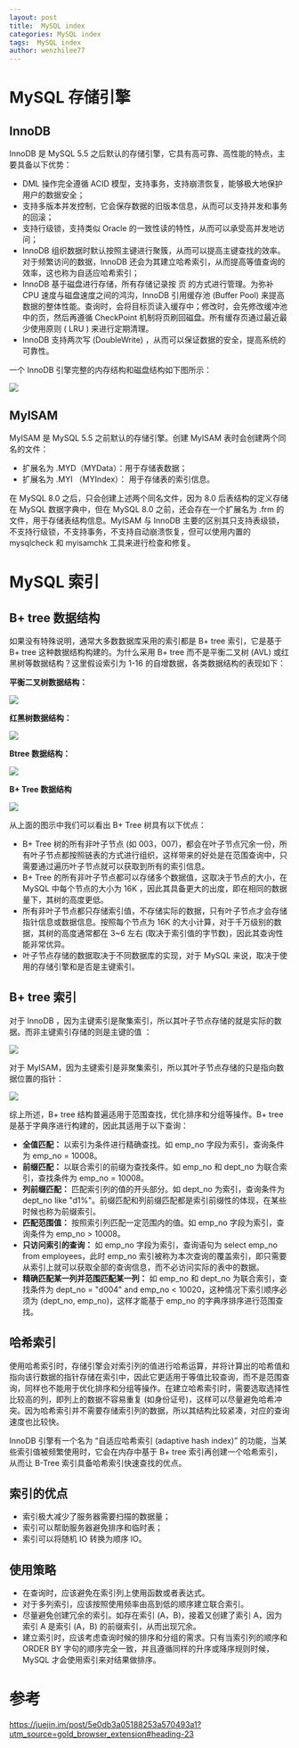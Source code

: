 ```yaml
---
layout: post
title:  MySQL index
categories: MySQL index
tags:  MySQL index
author: wenzhilee77
---
```


# MySQL 存储引擎

## InnoDB

InnoDB 是 MySQL 5.5 之后默认的存储引擎，它具有高可靠、高性能的特点，主要具备以下优势：

* DML 操作完全遵循 ACID 模型，支持事务，支持崩溃恢复，能够极大地保护用户的数据安全；
* 支持多版本并发控制，它会保存数据的旧版本信息，从而可以支持并发和事务的回滚；
* 支持行级锁，支持类似 Oracle 的一致性读的特性，从而可以承受高并发地访问；
* InnoDB 组织数据时默认按照主键进行聚簇，从而可以提高主键查找的效率。对于频繁访问的数据，InnoDB 还会为其建立哈希索引，从而提高等值查询的效率，这也称为自适应哈希索引；
* InnoDB 基于磁盘进行存储，所有存储记录按 页 的方式进行管理。为弥补 CPU 速度与磁盘速度之间的鸿沟，InnoDB 引用缓存池 (Buffer Pool) 来提高数据的整体性能。查询时，会将目标页读入缓存中；修改时，会先修改缓冲池中的页，然后再遵循 CheckPoint 机制将页刷回磁盘。所有缓存页通过最近最少使用原则 ( LRU ) 来进行定期清理。
* InnoDB 支持两次写 (DoubleWrite) ，从而可以保证数据的安全，提高系统的可靠性。

一个 InnoDB 引擎完整的内存结构和磁盘结构如下图所示：

![](/images/index/001.jpg)

## MyISAM

MyISAM 是 MySQL 5.5 之前默认的存储引擎。创建 MyISAM 表时会创建两个同名的文件：

* 扩展名为 .MYD（MYData）：用于存储表数据；
* 扩展名为 .MYI （MYIndex）： 用于存储表的索引信息。

在 MySQL 8.0 之后，只会创建上述两个同名文件，因为 8.0 后表结构的定义存储在 MySQL 数据字典中，但在 MySQL 8.0 之前，还会存在一个扩展名为 .frm 的文件，用于存储表结构信息。MyISAM 与 InnoDB 主要的区别其只支持表级锁，不支持行级锁，不支持事务，不支持自动崩溃恢复，但可以使用内置的 mysqlcheck 和 myisamchk 工具来进行检查和修复。

# MySQL 索引

## B+ tree 数据结构

如果没有特殊说明，通常大多数数据库采用的索引都是 B+ tree 索引，它是基于 B+ tree 这种数据结构构建的。为什么采用 B+ tree 而不是平衡二叉树 (AVL) 或红黑树等数据结构？这里假设索引为 1-16 的自增数据，各类数据结构的表现如下：

**平衡二叉树数据结构：**

![](/images/index/002.jpg)

**红黑树数据结构：**

![](/images/index/003.jpg)

**Btree 数据结构：**

![](/images/index/004.jpg)

**B+ Tree 数据结构**

![](/images/index/005.jpg)

从上面的图示中我们可以看出 B+ Tree 树具有以下优点：
* B+ Tree 树的所有非叶子节点 (如 003，007)，都会在叶子节点冗余一份，所有叶子节点都按照链表的方式进行组织，这样带来的好处是在范围查询中，只需要通过遍历叶子节点就可以获取到所有的索引信息。
* B+ Tree 的所有非叶子节点都可以存储多个数据值，这取决于节点的大小，在 MySQL 中每个节点的大小为 16K ，因此其具备更大的出度，即在相同的数据量下，其树的高度更低。
* 所有非叶子节点都只存储索引值，不存储实际的数据，只有叶子节点才会存储指针信息或数据信息。按照每个节点为 16K 的大小计算，对于千万级别的数据，其树的高度通常都在 3~6 左右 (取决于索引值的字节数)，因此其查询性能非常优异。
* 叶子节点存储的数据取决于不同数据库的实现，对于 MySQL 来说，取决于使用的存储引擎和是否是主键索引。

## B+ tree 索引

对于 InnoDB ，因为主键索引是聚集索引，所以其叶子节点存储的就是实际的数据。而非主键索引存储的则是主键的值 ：

![](/images/index/006.jpg)

对于 MyISAM，因为主键索引是非聚集索引，所以其叶子节点存储的只是指向数据位置的指针：

![](/images/index/007.jpg)

综上所述，B+ tree 结构普遍适用于范围查找，优化排序和分组等操作。B+ tree 是基于字典序进行构建的，因此其适用于以下查询：

+ **全值匹配：** 以索引为条件进行精确查找。如 emp_no 字段为索引，查询条件为 emp_no = 10008。
+ **前缀匹配：** 以联合索引的前缀为查找条件。如 emp_no 和 dept_no 为联合索引，查找条件为  emp_no = 10008。
+ **列前缀匹配：** 匹配索引列的值的开头部分。如 dept_no 为索引，查询条件为  dept_no like "d1%"。前缀匹配和列前缀匹配都是索引前缀性的体现，在某些时候也称为前缀索引。
+ **匹配范围值：** 按照索引列匹配一定范围内的值。如 emp_no 字段为索引，查询条件为  emp_no > 10008。
+ **只访问索引的查询：** 如 emp_no 字段为索引，查询语句为  select emp_no from employees，此时 emp_no 索引被称为本次查询的覆盖索引，即只需要从索引上就可以获取全部的查询信息，而不必访问实际的表中的数据。
+ **精确匹配某一列并范围匹配某一列：** 如 emp_no 和 dept_no 为联合索引，查找条件为  dept_no = "d004" and emp_no < 10020，这种情况下索引顺序必须为 (dept_no, emp_no)，这样才能基于 emp_no 的字典序排序进行范围查找。

## 哈希索引

使用哈希索引时，存储引擎会对索引列的值进行哈希运算，并将计算出的哈希值和指向该行数据的指针存储在索引中，因此它更适用于等值比较查询，而不是范围查询，同样也不能用于优化排序和分组等操作。在建立哈希索引时，需要选取选择性比较高的列，即列上的数据不容易重复 (如身份证号)，这样可以尽量避免哈希冲突。因为哈希索引并不需要存储索引列的数据，所以其结构比较紧凑，对应的查询速度也比较快。

InnoDB 引擎有一个名为 “自适应哈希索引 (adaptive hash index)” 的功能，当某些索引值被频繁使用时，它会在内存中基于 B+ tree 索引再创建一个哈希索引，从而让 B-Tree 索引具备哈希索引快速查找的优点。

## 索引的优点

* 索引极大减少了服务器需要扫描的数据量；
* 索引可以帮助服务器避免排序和临时表；
* 索引可以将随机 IO 转换为顺序 IO。

## 使用策略

* 在查询时，应该避免在索引列上使用函数或者表达式。
* 对于多列索引，应该按照使用频率由高到低的顺序建立联合索引。
* 尽量避免创建冗余的索引。如存在索引 (A，B)，接着又创建了索引 A，因为索引 A 是索引 (A，B) 的前缀索引，从而出现冗余。
* 建立索引时，应该考虑查询时候的排序和分组的需求。只有当索引列的顺序和 ORDER BY 字句的顺序完全一致，并且遵循同样的升序或降序规则时候，MySQL 才会使用索引来对结果做排序。


# 参考

https://juejin.im/post/5e0db3a05188253a570493a1?utm_source=gold_browser_extension#heading-23